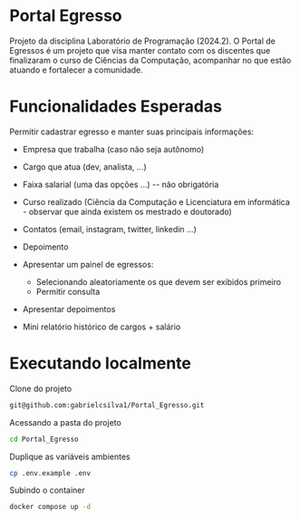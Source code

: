 # Portal Egresso

Projeto da disciplina Laboratório de Programação (2024.2). O Portal de Egressos é um projeto que visa manter contato com os discentes que finalizaram o curso de Ciências da Computação, acompanhar no que estão atuando e fortalecer a comunidade.

# Funcionalidades Esperadas
Permitir cadastrar egresso e manter suas principais informações:
- Empresa que trabalha (caso não seja autônomo)
- Cargo que atua (dev, analista, ...)
- Faixa salarial (uma das opções ...) -- não obrigatória
- Curso realizado (Ciência da Computação e Licenciatura em informática - observar que ainda existem os mestrado e doutorado)
- Contatos (email, instagram, twitter, linkedin ...)
- Depoimento

- Apresentar um painel de egressos: 
    * Selecionando aleatoriamente os que devem ser exibidos primeiro
    * Permitir consulta
- Apresentar depoimentos
- Mini relatório histórico de cargos + salário

# Executando localmente
Clone do projeto
```bash
git@github.com:gabrielcsilva1/Portal_Egresso.git
```

Acessando a pasta do projeto 
```bash
cd Portal_Egresso
```

Duplique as variáveis ambientes
```bash
cp .env.example .env
```

Subindo o container
```bash
docker compose up -d
```
